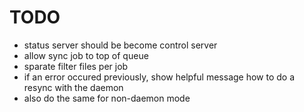 # TODO

- status server should be become control server
- allow sync job to top of queue
- sparate filter files per job
- if an error occured previously, show helpful message how to do a resync with the daemon
- also do the same for non-daemon mode
